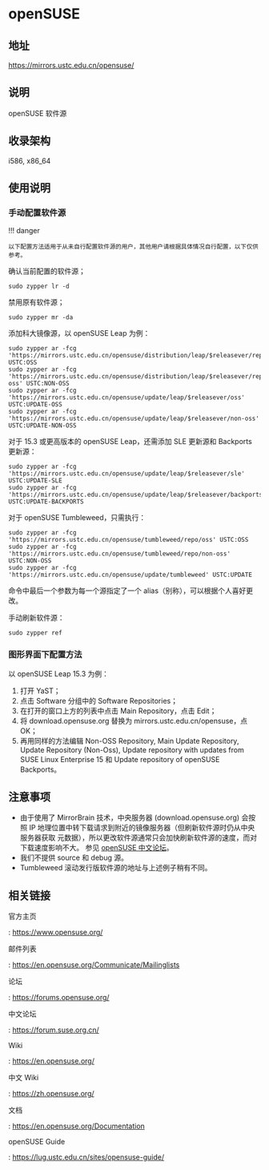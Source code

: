 # openSUSE

## 地址

<https://mirrors.ustc.edu.cn/opensuse/>

## 说明

openSUSE 软件源

## 收录架构

i586, x86_64

## 使用说明

### 手动配置软件源

!!! danger

    以下配置方法适用于从未自行配置软件源的用户，其他用户请根据具体情况自行配置，以下仅供参考。

确认当前配置的软件源；

    sudo zypper lr -d

禁用原有软件源；

    sudo zypper mr -da

添加科大镜像源，以 openSUSE Leap 为例：

    sudo zypper ar -fcg 'https://mirrors.ustc.edu.cn/opensuse/distribution/leap/$releasever/repo/oss' USTC:OSS
    sudo zypper ar -fcg 'https://mirrors.ustc.edu.cn/opensuse/distribution/leap/$releasever/repo/non-oss' USTC:NON-OSS
    sudo zypper ar -fcg 'https://mirrors.ustc.edu.cn/opensuse/update/leap/$releasever/oss' USTC:UPDATE-OSS
    sudo zypper ar -fcg 'https://mirrors.ustc.edu.cn/opensuse/update/leap/$releasever/non-oss' USTC:UPDATE-NON-OSS

对于 15.3 或更高版本的 openSUSE Leap，还需添加 SLE 更新源和 Backports
更新源：

    sudo zypper ar -fcg 'https://mirrors.ustc.edu.cn/opensuse/update/leap/$releasever/sle' USTC:UPDATE-SLE
    sudo zypper ar -fcg 'https://mirrors.ustc.edu.cn/opensuse/update/leap/$releasever/backports' USTC:UPDATE-BACKPORTS

对于 openSUSE Tumbleweed，只需执行：

    sudo zypper ar -fcg 'https://mirrors.ustc.edu.cn/opensuse/tumbleweed/repo/oss' USTC:OSS
    sudo zypper ar -fcg 'https://mirrors.ustc.edu.cn/opensuse/tumbleweed/repo/non-oss' USTC:NON-OSS
    sudo zypper ar -fcg 'https://mirrors.ustc.edu.cn/opensuse/update/tumbleweed' USTC:UPDATE

命令中最后一个参数为每一个源指定了一个
alias（别称），可以根据个人喜好更改。

手动刷新软件源：

    sudo zypper ref

### 图形界面下配置方法

以 openSUSE Leap 15.3 为例：

1.  打开 YaST；
2.  点击 Software 分组中的 Software Repositories；
3.  在打开的窗口上方的列表中点击 Main Repository，点击 Edit；
4.  将 download.opensuse.org 替换为 mirrors.ustc.edu.cn/opensuse，点
    OK；
5.  再用同样的方法编辑 Non-OSS Repository, Main Update Repository,
    Update Repository (Non-Oss), Update repository with updates from
    SUSE Linux Enterprise 15 和 Update repository of openSUSE
    Backports。

## 注意事项

-   由于使用了 MirrorBrain 技术，中央服务器 (download.opensuse.org)
    会按照 IP
    地理位置中转下载请求到附近的镜像服务器（但刷新软件源时仍从中央服务器获取
    元数据），所以更改软件源通常只会加快刷新软件源的速度，而对下载速度影响不大。
    参见 [openSUSE 中文论坛](https://forum.suse.org.cn/t/opensuse/1759)。
-   我们不提供 source 和 debug 源。
-   Tumbleweed 滚动发行版软件源的地址与上述例子稍有不同。

## 相关链接

官方主页

:   <https://www.opensuse.org/>

邮件列表

:   <https://en.opensuse.org/Communicate/Mailinglists>

论坛

:   <https://forums.opensuse.org/>

中文论坛

:   <https://forum.suse.org.cn/>

Wiki

:   <https://en.opensuse.org/>

中文 Wiki

:   <https://zh.opensuse.org/>

文档

:   <https://en.opensuse.org/Documentation>

openSUSE Guide

:   <https://lug.ustc.edu.cn/sites/opensuse-guide/>
